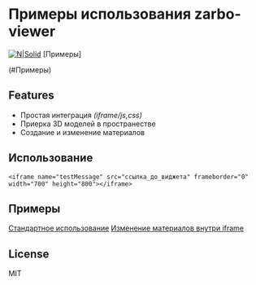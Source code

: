 # Примеры использования zarbo-viewer

[![N|Solid](https://api.zarbo.tech/static/zarbo/zarbo-logo-min.png)](https://zarbo.tech)
[Примеры]

(#Примеры)

## Features

- Простая интеграция _(iframe/js,css)_
- Приерка 3D моделей в пространестве
- Создание и изменение материалов


## Использование

```
<iframe name="testMessage" src="ссылка_до_виджета" frameborder="0" width="700" height="800"></iframe>
```


## Примеры

[Стандартное использование](https://github.com/zarbo-tech/zarbo-viewer-examples/blob/main/iframe.html)
[Изменение материалов внутри iframe](https://github.com/zarbo-tech/zarbo-viewer-examples/blob/main/iframe-change-material.html)

## License

MIT

